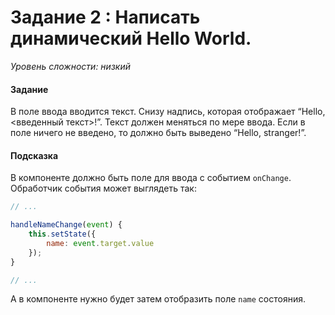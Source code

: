 # Задание 2 : Написать динамический Hello World.

_Уровень сложности: низкий_

#### Задание

В поле ввода вводится текст. Снизу надпись, которая отображает “Hello, <введенный текст>!”. Текст должен меняться по мере ввода. Если в поле ничего не введено, то должно быть выведено “Hello, stranger!”.

#### Подсказка

В компоненте должно быть поле для ввода с событием ```onChange```. Обработчик события может выглядеть так:

```jsx
// ...

handleNameChange(event) {
    this.setState({
        name: event.target.value
    });
}

// ...
```

А в компоненте нужно будет затем отобразить поле ```name``` состояния.